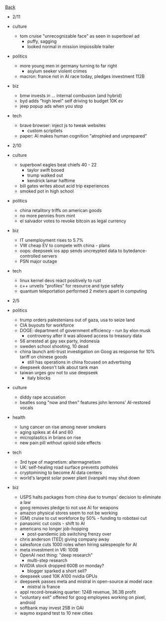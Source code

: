 [Back](./index.md)

- 2/11
- culture
  - tom cruise "unrecognizable face" as seen in superbowl ad
    - puffy, sagging
    - looked normal in mission impossible trailer
- politics
  - more young men in germany turning to far right
    - asylum seeker violent crimes
  - macron: france not in AI race today, pledges investment 112B
- biz
  - bmw invests in ... internal combusion (and hybrid)
  - byd adds "high level" self driving to budget 10K ev
  - jeep popup ads when you stop
- tech
  - brave browser: inject js to tweak websites
    - custom scriptlets
  - paper: AI makes human cognition "atrophied and unprepared"

- 2/10
- culture
  - superbowl eagles beat chiefs 40 - 22
    - taylor swift booed
    - trump walked out
    - kendrick lamar halftime
  - bill gates writes about acid trip experiences
   - smoked pot in high school
- politics
  - china retalitory triffs on american goods
  - no more pennies from mint
  - el salvador votes to revoke bitcoin as legal currency
- biz
  - IT unemployment rises to 5.7%
  - VW cheap EV to compete with china - plans
  - oops: deepseek ios app sends uncreypted data to bytedance-controlled  servers
  - PSN major outage
- tech
  - linux kernel devs react positively to rust
  - c++ unveils "profiles" for resource and type safety
  - quantum teleportation performed 2 meters apart in computing

- 2/5
- politics
  - trump orders palestenians out of gaza, usa to seize land
  - CIA buyouts for workforce
  - DOGE: department of government efficiency - run by elon musk
    - controversy after it was allowed access to treasury data
  - 56 arrested at gay sex party, indonesia
  - sweden school shooting, 10 dead
  - china launch anti-trust investigation on Goog as response for 10% tariff on chinese goods
    - still has operations in china focused on advertising
  - deepseek doesn't talk about tank man
  - taiwan urges gov not to use deepseek
    - italy blocks
- culture
  - diddy rape accusation
  - beatles song "now and then" features john lennons' AI-restored vocals
- health
  - lung cancer on rise among never smokers
  - aging spikes at 44 and 60
  - microplastics in brians on rise
  - new pain pill without opioid side effects
- tech
  - 3rd type of magnetism: altermagnetism
  - UK: self-healing road surface prevents potholes
  - cryptomining to become AI data centers
  - world's largest solar power plant (ivanpah) may shut down
- biz
  - USPS halts packages from china due to trumps' decision to eliminate a law
  - goog removes pledge to not use AI for weapons
  - amazon physical stores seem to not be working
  - (GM) cruise to cut workforce by 50% - funding to robotaxi cut
  - panasonic cut costs - shift to AI
  - americans no longer job-hopping
    - post-pandemic job switching frenzy over
  - chris anderson (TED) giving company away
  - salesforce cuts 1000 roles when hiring salespeople for AI
  - meta investment in VR: 100B
  - OpenAI next thing: "deep research"
    - multi-step research
  - NVIDIA stock dropped 600B on monday?
    - blogger sparked a short sell?
  - deepseek used 10K A100 nvidia GPUs
  - deepseek passes meta and mistral in open-source ai model race
    - mistral is france
  - appl record-breaking quarter: 124B revenue, 36.3B profit
  - "voluntary exit" offered for goog employees working on pixel, android
  - softbank may invest 25B in OAI
  - waymo expand test to 10 new cities